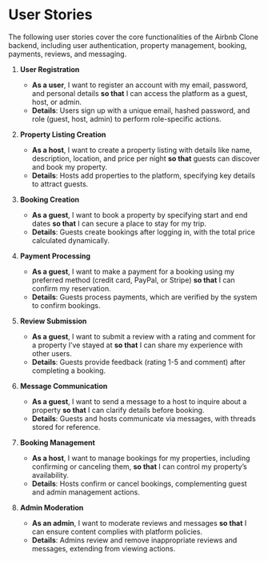 # User Stories

The following user stories cover the core functionalities of the Airbnb Clone backend, including user authentication, property management, booking, payments, reviews, and messaging.

1. **User Registration**
   - **As a user**, I want to register an account with my email, password, and personal details **so that** I can access the platform as a guest, host, or admin.
   - **Details**: Users sign up with a unique email, hashed password, and role (guest, host, admin) to perform role-specific actions.

2. **Property Listing Creation**
   - **As a host**, I want to create a property listing with details like name, description, location, and price per night **so that** guests can discover and book my property.
   - **Details**: Hosts add properties to the platform, specifying key details to attract guests.

3. **Booking Creation**
   - **As a guest**, I want to book a property by specifying start and end dates **so that** I can secure a place to stay for my trip.
   - **Details**: Guests create bookings after logging in, with the total price calculated dynamically.

4. **Payment Processing**
   - **As a guest**, I want to make a payment for a booking using my preferred method (credit card, PayPal, or Stripe) **so that** I can confirm my reservation.
   - **Details**: Guests process payments, which are verified by the system to confirm bookings.

5. **Review Submission**
   - **As a guest**, I want to submit a review with a rating and comment for a property I’ve stayed at **so that** I can share my experience with other users.
   - **Details**: Guests provide feedback (rating 1-5 and comment) after completing a booking.

6. **Message Communication**
   - **As a guest**, I want to send a message to a host to inquire about a property **so that** I can clarify details before booking.
   - **Details**: Guests and hosts communicate via messages, with threads stored for reference.

7. **Booking Management**
   - **As a host**, I want to manage bookings for my properties, including confirming or canceling them, **so that** I can control my property’s availability.
   - **Details**: Hosts confirm or cancel bookings, complementing guest and admin management actions.

8. **Admin Moderation**
   - **As an admin**, I want to moderate reviews and messages **so that** I can ensure content complies with platform policies.
   - **Details**: Admins review and remove inappropriate reviews and messages, extending from viewing actions.

